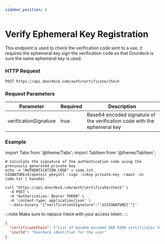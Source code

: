 ```yaml
---
sidebar_position: 8
---
```


# Verify Ephemeral Key Registration

This endpoint is used to check the verification code sent to a use, it requires the ephemeral key sign the verification
code so that Doordeck is sure the same ephemeral key is used.

### HTTP Request
`POST https://api.doordeck.com/auth/certificate/check`

### Request Parameters

| Parameter             | Required | Description                                                              |
|-----------------------|----------|--------------------------------------------------------------------------|
| verificationSignature | true     | Base64 encoded signature of the verification code with the ephemeral key |

### Example

import Tabs from '@theme/Tabs';
import TabItem from '@theme/TabItem';

<Tabs>
<TabItem value="request" label="Request">

```shell showLineNumbers title="CURL"
# Calculate the signature of the authentication code using the previously generated private key
echo -n "AUTHENTICATION_CODE" > code.txt
SIGNATURE=$(openssl pkeyutl -sign -inkey private.key -rawin -in code.txt | base64)

curl "https://api.doordeck.com/auth/certificate/check" \
  -X POST \
  -H "Authorization: Bearer TOKEN" \
  -H 'content-type: application/json' \
  --data-binary '{"verificationSignature":"'${SIGNATURE}'"}' 
```
:::note
Make sure to replace `TOKEN` with your access token.
:::

</TabItem>
<TabItem value="response" label="Response">

```json showLineNumbers title="JSON"
{
  "certificateChain": ["List of base64 encoded DER X509 certificates forming a complete certificate chain"],
  "userId": "Doordeck identifier for the user"
}
```

</TabItem>
</Tabs>
